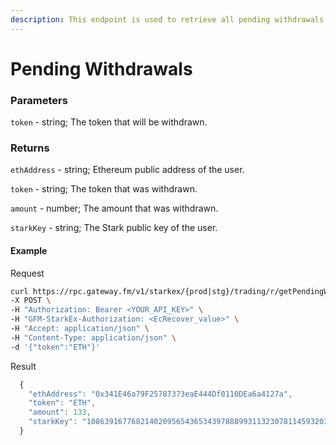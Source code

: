 ```yaml
---
description: This endpoint is used to retrieve all pending withdrawals. If a token is specified, withdrawals pertaining to only that particular token are provided.
---
```


# Pending Withdrawals

### **Parameters**
`token` - string; The token that will be withdrawn.

### **Returns**
`ethAddress` - string; Ethereum public address of the user.

`token` - string; The token that was withdrawn.

`amount` - number; The amount that was withdrawn.

`starkKey` - string; The Stark public key of the user.

#### **Example**

Request

```bash
curl https://rpc.gateway.fm/v1/starkex/{prod|stg}/trading/r/getPendingWithdrawals \
-X POST \
-H "Authorization: Bearer <YOUR_API_KEY>" \
-H "GFM-StarkEx-Authorization: <EcRecover_value>" \
-H "Accept: application/json" \
-H "Content-Type: application/json" \  
-d '{"token":"ETH"}'
```


Result

```javascript
  {
    "ethAddress": "0x341E46a79F25787373eaE444Df0110DEa6a4127a",
    "token": "ETH",
    "amount": 133,
    "starkKey": "1086391677682140209565436534397888993113230781145932035642834566847897455970"
  }
```